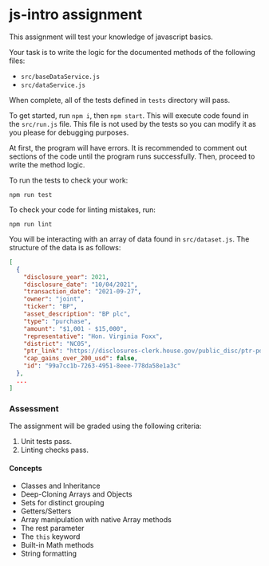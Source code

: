 # js-intro assignment

This assignment will test your knowledge of javascript basics.

Your task is to write the logic for the documented methods of the following files:
- `src/baseDataService.js`
- `src/dataService.js`

When complete, all of the tests defined in `tests` directory will pass.

To get started, run `npm i`, then `npm start`. This will execute code found in the `src/run.js` file. This file is not used by the tests so you can modify it as you please for debugging purposes.

At first, the program will have errors. It is recommended to comment out sections of the code until the program runs successfully. Then, proceed to write the method logic.

To run the tests to check your work:
```
npm run test
```

To check your code for linting mistakes, run:
```
npm run lint
```

You will be interacting with an array of data found in `src/dataset.js`. The structure of the data is as follows:
```json
[
  {
    "disclosure_year": 2021,
    "disclosure_date": "10/04/2021",
    "transaction_date": "2021-09-27",
    "owner": "joint",
    "ticker": "BP",
    "asset_description": "BP plc",
    "type": "purchase",
    "amount": "$1,001 - $15,000",
    "representative": "Hon. Virginia Foxx",
    "district": "NC05",
    "ptr_link": "https://disclosures-clerk.house.gov/public_disc/ptr-pdfs/2021/20019557.pdf",
    "cap_gains_over_200_usd": false,
    "id": "99a7cc1b-7263-4951-8eee-778da58e1a3c"
  },
  ...
]
```


### Assessment
The assignment will be graded using the following criteria:
1. Unit tests pass.
2. Linting checks pass.

#### Concepts
- Classes and Inheritance
- Deep-Cloning Arrays and Objects
- Sets for distinct grouping
- Getters/Setters
- Array manipulation with native Array methods
- The rest parameter
- The `this` keyword
- Built-in Math methods
- String formatting
